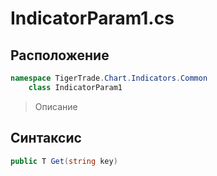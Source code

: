 
# IndicatorParam1.cs
## Расположение
```csharp
namespace TigerTrade.Chart.Indicators.Common  
    class IndicatorParam1
```

> Описание

## Синтаксис
```csharp
public T Get(string key)
```
